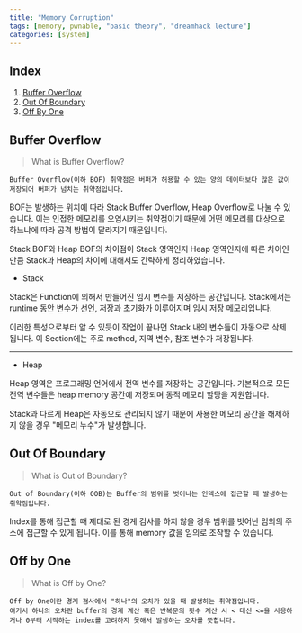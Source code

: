 ```yaml
---
title: "Memory Corruption"
tags: [memory, pwnable, "basic theory", "dreamhack lecture"]
categories: [system]
---
```


Index
-----

1. [Buffer Overflow](#buffer-overflow)
2. [Out Of Boundary](#out-of-boundary)
3. [Off By One](#off-by-one)



## Buffer Overflow

> What is Buffer Overflow?
```
Buffer Overflow(이하 BOF) 취약점은 버퍼가 허용할 수 있는 양의 데이터보다 많은 값이 저장되어 버퍼가 넘치는 취약점입니다.
```

BOF는 발생하는 위치에 따라 Stack Buffer Overflow, Heap Overflow로 나눌 수 있습니다. 이는 인접한 메모리를 오염시키는 취약점이기 때문에 어떤 메모리를 대상으로 하느냐에 따라 공격 방법이 달라지기 때문입니다.

Stack BOF와 Heap BOF의 차이점이 Stack 영역인지 Heap 영역인지에 따른 차이인만큼 Stack과 Heap의 차이에 대해서도 간략하게 정리하였습니다.

- Stack

Stack은 Function에 의해서 만들어진 임시 변수를 저장하는 공간입니다. Stack에서는 runtime 동안 변수가 선언, 저장과 초기화가 이루어지며 임시 저장 메모리입니다.

이러한 특성으로부터 알 수 있듯이 작업이 끝나면 Stack 내의 변수들이 자동으로 삭제됩니다. 이 Section에는 주로 method, 지역 변수, 참조 변수가 저장됩니다.

* * *

- Heap

Heap 영역은 프로그래밍 언어에서 전역 변수를 저장하는 공간입니다. 기본적으로 모든 전역 변수들은 heap memory 공간에 저장되며 동적 메모리 할당을 지원합니다.

Stack과 다르게 Heap은 자동으로 관리되지 않기 때문에 사용한 메모리 공간을 해제하지 않을 경우 "메모리 누수"가 발생합니다.



## Out Of Boundary

> What is Out of Boundary?
```
Out of Boundary(이하 OOB)는 Buffer의 범위를 벗어나는 인덱스에 접근할 때 발생하는 취약점입니다.
```

Index를 통해 접근할 때 제대로 된 경계 검사를 하지 않을 경우 범위를 벗어난 임의의 주소에 접근할 수 있게 됩니다. 이를 통해 memory 값을 임의로 조작할 수 있습니다.



## Off by One

> What is Off by One?
```
Off by One이란 경계 검사에서 "하나"의 오차가 있을 때 발생하는 취약점입니다.
여기서 하나의 오차란 buffer의 경계 계산 혹은 반복문의 횟수 계산 시 < 대신 <=을 사용하거나 0부터 시작하는 index를 고려하지 못해서 발생하는 오차를 뜻합니다.
```
